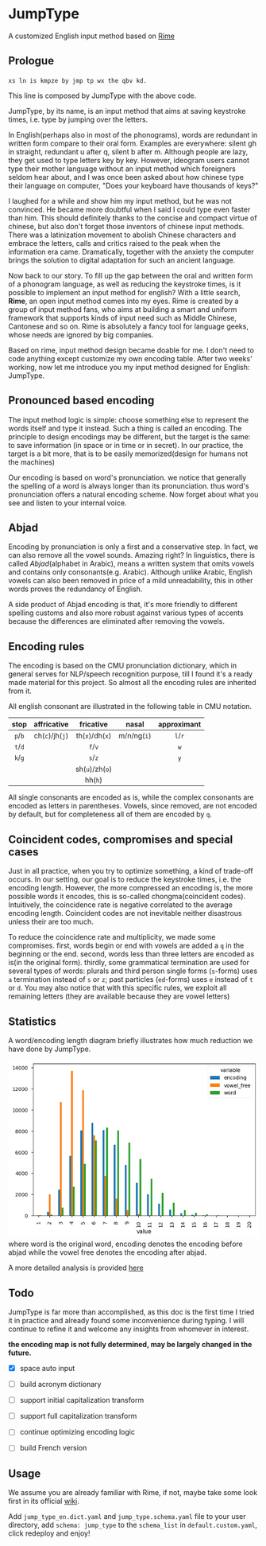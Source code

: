 # JumpType
A customized English input method based on [Rime](https://rime.im/)
## Prologue

`xs ln is kmpze by jmp tp wx the qbv kd.`

This line is composed by JumpType with the above code.

JumpType, by its name, is an input method that aims at saving keystroke times, i.e. type by jumping over the letters.

In English(perhaps also in most of the phonograms), words are redundant in written form compare to their oral form. Examples are everywhere: silent gh in straight, redundant u after q, silent b after m. Although people are lazy, they get used to type letters key by key. However, ideogram users cannot type their mother language without an input method which foreigners seldom hear about, and I was once been asked about how chinese type their language on computer, "Does your keyboard have thousands of keys?"

I laughed for a while and show him my input method, but he was not convinced. He became more doubtful when I said I could type even faster than him. This should definitely thanks to the concise and compact virtue of chinese, but also don't forget those inventors of chinese input methods. There was a latinization movement to abolish Chinese characters and embrace the letters, calls and critics raised to the peak when the information era came. Dramatically, together with the anxiety the computer brings the solution to digital adaptation for such an ancient language.

Now back to our story. To fill up the gap between the oral and written form of a phonogram language, as well as reducing the keystroke times, is it possible to implement an input method for english? With a little search, **Rime**, an open input method comes into my eyes. Rime is created by a group of input method fans, who aims at building a smart and uniform framework that supports kinds of input need such as Middle Chinese, Cantonese and so on. Rime is absolutely a fancy tool for language geeks, whose needs are ignored by big companies.

Based on rime, input method design became doable for me. I don't need to code anything except customize my own encoding table. After two weeks' working, now let me introduce you my input method designed for English: JumpType.

## Pronounced based encoding

The input method logic is simple: choose something else to represent the words itself and type it instead. Such a thing is called an encoding. The principle to design encodings may be different, but the target is the same: to save information (in space or in time or in secret). In our practice, the target is a bit more, that is to be easily memorized(design for humans not the machines)

Our encoding is based on word's pronunciation. we notice that generally the spelling of a word is always longer than its pronunciation. thus word's pronunciation offers a natural encoding scheme. Now forget about what you see and listen to your internal voice.

## Abjad

Encoding by pronunciation is only a first and a conservative step. In fact, we can also remove all the vowel sounds. Amazing right? In linguistics, there is called _Abjad_(alphabet in Arabic), means a written system that omits vowels and contains only consonants(e.g. Arabic). Although unlike Arabic, English vowels can also been removed in price of a mild unreadability, this in other words proves the redundancy of English.

A side product of Abjad encoding is that, it's more friendly to different spelling customs and also more robust against various types of accents because the differences are eliminated after removing the vowels.

## Encoding rules

The encoding is based on the CMU pronunciation dictionary, which in general serves for NLP/speech recognition purpose, till I found it's a ready made material for this project. So almost all the encoding rules are inherited from it.

All english consonant are illustrated in the following table in CMU notation.

|  stop   |   affricative   |    fricative    |    nasal    | approximant |
| :-----: | :-------------: | :-------------: | :---------: | :---------: |
| `p`/`b` | ch(`c`)/jh(`j`) | th(`x`)/dh(`x`) | m/n/ng(`i`) |   `l`/`r`   |
| `t`/`d` |                 |     `f`/`v`     |             |     `w`     |
| `k`/`g` |                 |     `s`/`z`     |             |     `y`     |
|         |                 | sh(`u`)/zh(`o`) |             |             |
|         |                 |     hh(`h`)     |             |             |

All single consonants are encoded as is, while the complex consonants are encoded as letters in parentheses. Vowels, since removed, are not encoded by default, but for completeness all of them are encoded by `q`.

## Coincident codes, compromises and special cases

Just in all practice, when you try to optimize something, a kind of trade-off occurs. In our setting, our goal is to reduce the keystroke times, i.e. the encoding length. However, the more compressed an encoding is, the more possible words it encodes, this is so-called chongma(coincident codes). Intuitively, the coincidence rate is negative correlated to the average encoding length. Coincident codes are not inevitable neither disastrous unless their are too much.

To reduce the coincidence rate and multiplicity, we made some compromises. first, words begin or end with vowels are added a `q` in the beginning or the end. second, words less than three letters are encoded as is(in the original form). thirdly, some grammatical termination are used for several types of words: plurals and third person single forms (`s`-forms) uses `a` termination instead of `s` or `z`; past particles (`ed`-forms) uses `e` instead of `t` or `d`. You may also notice that with this specific rules, we exploit all remaining letters (they are available because they are vowel letters)

## Statistics

A word/encoding length diagram briefly illustrates how much reduction we have done by JumpType.

<img src='./preprocessing/encoding comparison.png'>
where word is the original word, encoding denotes the encoding before abjad while the vowel free denotes the encoding after abjad.

A more detailed analysis is provided [here](./preprocessing/dicts/encoding_syllabi.ipynb)

## Todo

JumpType is far more than accomplished, as this doc is the first time I tried it in practice and already found some inconvenience during typing. I will continue to refine it and welcome any insights from whomever in interest.

**the encoding map is not fully determined, may be largely changed in the future.**

- [x] space auto input
- [ ] build acronym dictionary
- [ ] support initial capitalization transform
- [ ] support full capitalization transform

- [ ] continue optimizing encoding logic

- [ ] build French version

## Usage
We assume you are already familiar with Rime, if not, maybe take some look first in its official [wiki](https://github.com/rime/home/wiki).

Add `jump_type_en.dict.yaml` and `jump_type.schema.yaml` file to your user directory, add `schema: jump_type` to the `schema_list` in `default.custom.yaml`, click redeploy and enjoy!
